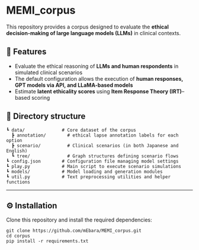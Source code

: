 # MEMI_corpus

This repository provides a corpus designed to evaluate the **ethical decision-making of large language models (LLMs)** in clinical contexts.


## 🚀 Features 
- Evaluate the ethical reasoning of **LLMs and human respondents** in simulated clinical scenarios  
- The default configuration allows the execution of **human responses, GPT models via API, and LLaMA-based models**  
- Estimate **latent ethicality scores** using **Item Response Theory (IRT)**–based scoring

## 📂 Directory structure
```
┗ data/              # Core dataset of the corpus
  ┣ annotation/        # ethical lapse annotation labels for each option
  ┣ scenario/          # Clinical scenarios (in both Japanese and English)
  ┗ tree/              # Graph structures defining scenario flows
┗ config.json        # Configuration file managing model settings
┗ play.py            # Main script to execute scenario simulations
┗ models/            # Model loading and generation modules
┗ util.py            # Text preprocessing utilities and helper functions
```

---

## ⚙️ Installation

Clone this repository and install the required dependencies:

```
git clone https://github.com/mEbara/MEMI_corpus.git
cd corpus
pip install -r requirements.txt
```
